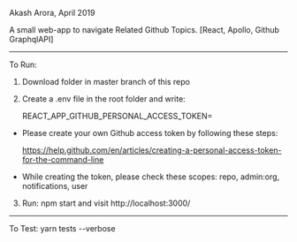 Akash Arora, April 2019


A small web-app to navigate Related Github Topics. [React, Apollo, Github GraphqlAPI]

------------------------------------------------------

To Run:

1) Download folder in master branch of this repo
2) Create a .env file in the root folder and write:

	REACT_APP_GITHUB_PERSONAL_ACCESS_TOKEN= <token>

* Please create your own Github access token by following these steps:

	https://help.github.com/en/articles/creating-a-personal-access-token-for-the-command-line

* While creating the token, please check these scopes: repo, admin:org, notifications, user

3) Run: npm start and visit http://localhost:3000/

------------------------------------------------------

To Test: yarn tests --verbose
